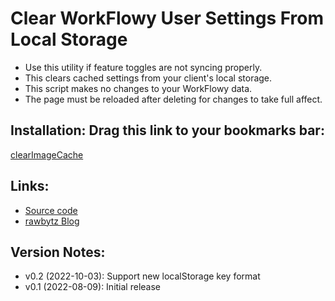 # Clear WorkFlowy User Settings From Local Storage
- Use this utility if feature toggles are not syncing properly.
- This clears cached settings from your client's local storage.
- This script makes no changes to your WorkFlowy data.
- The page must be reloaded after deleting for changes to take full affect. 

## Installation: Drag this link to your bookmarks bar: 

<a href="javascript:(function clearImageCache_0_2(){const imageKeys=[];for(var i=0;i&lt;localStorage.length;i++){if(localStorage.key(i).indexOf(&quot;signed_url./&quot;)===0){imageKeys.push(localStorage.key(i))}}if(confirm(`Clear WorkFlowy image cache from local storage? [${imageKeys.length}]`)){imageKeys.forEach(key=&gt;localStorage.removeItem(key))}})();">clearImageCache</a>

## Links:
- [Source code](https://github.com/rawbytz/clear-image-cache/blob/master/clearImageCache.js) 
- [rawbytz Blog](https://rawbytz.wordpress.com)


## Version Notes:
- v0.2 (2022-10-03): Support new localStorage key format
- v0.1 (2022-08-09): Initial release